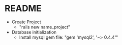 # README
* Create Project 
    - "rails new name_project"
* Database initialization
    - Install mysql gem file: "gem 'mysql2', '~> 0.4.4'"



